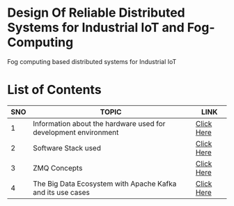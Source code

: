 # Design Of Reliable Distributed Systems for Industrial IoT and Fog-Computing
 Fog computing based distributed systems for Industrial IoT

# List of Contents

| SNO  | TOPIC  |  LINK |
|---|---|---|
|  1 | Information about the hardware used for  development environment  |  [Click Here](/docs/installation/specs.md) |
| 2  | Software Stack used  | [Click Here](/docs/installation/softwareStack.md)  |
|  3 | ZMQ Concepts  |  [Click Here](/docs/zmqConc/index.md) |
|  4 | The Big Data Ecosystem with Apache Kafka and its use cases  |  [Click Here](/docs/kafka/kafka-eco.md) |
